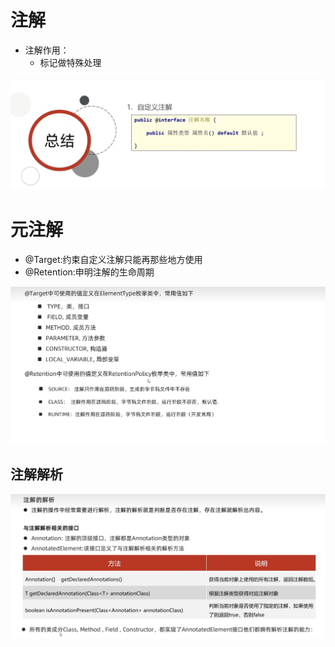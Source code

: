 # 注解

* 注解作用：
  * 标记做特殊处理



![image-20220919103841100](.\注解.assets\image-20220919103841100.png)

# 元注解

* @Target:约束自定义注解只能再那些地方使用
* @Retention:申明注解的生命周期

![image-20220919110157649](.\注解.assets\image-20220919110157649.png)

## 注解解析

![image-20220919110718407](.\注解.assets\image-20220919110718407.png)